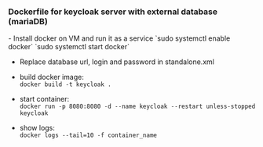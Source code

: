 <h3>Dockerfile for keycloak server with external database (mariaDB)</h3>  
- Install docker on VM and run it as a service   
`sudo systemctl enable docker`  
`sudo systemctl start docker`  
  
- Replace database url, login and password in standalone.xml
  
- build docker image:  
`docker build -t keycloak .`  
- start container:  
`docker run -p 8080:8080 -d --name keycloak --restart unless-stopped keycloak`    
- show logs:  
`docker logs --tail=10 -f container_name` 